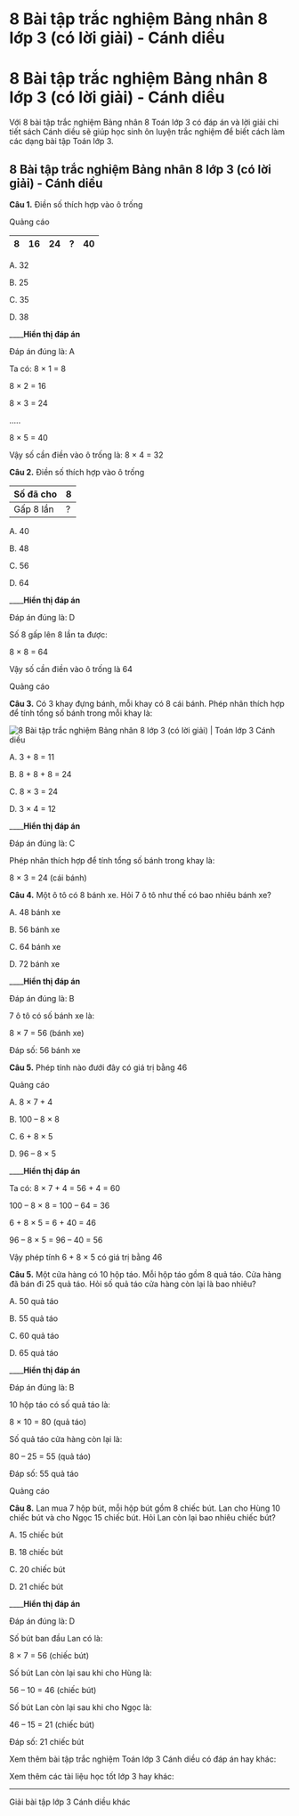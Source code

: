 # 8 Bài tập trắc nghiệm Bảng nhân 8 lớp 3 (có lời giải) - Cánh diều

# 8 Bài tập trắc nghiệm Bảng nhân 8 lớp 3 (có lời giải) - Cánh diều

Với 8 bài tập trắc nghiệm Bảng nhân 8 Toán lớp 3 có đáp án và lời giải chi tiết sách Cánh diều sẽ giúp học sinh ôn luyện trắc nghiệm để biết cách làm các dạng bài tập Toán lớp 3.

## 8 Bài tập trắc nghiệm Bảng nhân 8 lớp 3 (có lời giải) - Cánh diều

**Câu 1.** Điền số thích hợp vào ô trống

Quảng cáo

8 |  16 |  24 |  ? |  40  
---|---|---|---|---  
  
A. 32

B. 25

C. 35

D. 38

____**Hiển thị đáp án**

Đáp án đúng là: A

Ta có: 8 × 1 = 8

8 × 2 = 16

8 × 3 = 24

…..

8 × 5 = 40

Vậy số cần điền vào ô trống là: 8 × 4 = 32

**Câu 2.** Điền số thích hợp vào ô trống

Số đã cho |  8  
---|---  
Gấp 8 lần |  ?  
  
A. 40

B. 48

C. 56

D. 64

____**Hiển thị đáp án**

Đáp án đúng là: D

Số 8 gấp lên 8 lần ta được:

8 × 8 = 64

Vậy số cần điền vào ô trống là 64

Quảng cáo

**Câu 3.** Có 3 khay đựng bánh, mỗi khay có 8 cái bánh. Phép nhân thích hợp để tính tổng số bánh trong mỗi khay là: 

![8 Bài tập trắc nghiệm Bảng nhân 8 lớp 3 \(có lời giải\) | Toán lớp 3 Cánh diều](https://vietjack.com/toan-3-cd/images/trac-nghiem-bang-nhan-8.PNG)

A. 3 + 8 = 11

B. 8 + 8 + 8 = 24

C. 8 × 3 = 24

D. 3 × 4 = 12

____**Hiển thị đáp án**

Đáp án đúng là: C

Phép nhân thích hợp để tính tổng số bánh trong khay là:

8 × 3 = 24 (cái bánh)

**Câu 4.** Một ô tô có 8 bánh xe. Hỏi 7 ô tô như thế có bao nhiêu bánh xe?

A. 48 bánh xe

B. 56 bánh xe

C. 64 bánh xe

D. 72 bánh xe

____**Hiển thị đáp án**

Đáp án đúng là: B

7 ô tô có số bánh xe là:

8 × 7 = 56 (bánh xe)

Đáp số: 56 bánh xe

**Câu 5.** Phép tính nào đưới đây có giá trị bằng 46

Quảng cáo

A. 8 × 7 + 4

B. 100 – 8 × 8

C. 6 + 8 × 5

D. 96 – 8 × 5

____**Hiển thị đáp án**

Ta có: 8 × 7 + 4 = 56 + 4 = 60

100 – 8 × 8 = 100 – 64 = 36

6 + 8 × 5 = 6 + 40 = 46

96 – 8 × 5 = 96 – 40 = 56

Vậy phép tính 6 + 8 × 5 có giá trị bằng 46

**Câu 5.** Một cửa hàng có 10 hộp táo. Mỗi hộp táo gồm 8 quả táo. Cửa hàng đã bán đi 25 quả táo. Hỏi số quả táo cửa hàng còn lại là bao nhiêu?

A. 50 quả táo

B. 55 quả táo

C. 60 quả táo

D. 65 quả táo

____**Hiển thị đáp án**

Đáp án đúng là: B

10 hộp táo có số quả táo là:

8 × 10 = 80 (quả táo)

Số quả táo cửa hàng còn lại là:

80 – 25 = 55 (quả táo)

Đáp số: 55 quả táo

Quảng cáo

**Câu 8.** Lan mua 7 hộp bút, mỗi hộp bút gồm 8 chiếc bút. Lan cho Hùng 10 chiếc bút và cho Ngọc 15 chiếc bút. Hỏi Lan còn lại bao nhiêu chiếc bút?

A. 15 chiếc bút

B. 18 chiếc bút

C. 20 chiếc bút

D. 21 chiếc bút

____**Hiển thị đáp án**

Đáp án đúng là: D 

Số bút ban đầu Lan có là:

8 × 7 = 56 (chiếc bút)

Số bút Lan còn lại sau khi cho Hùng là:

56 – 10 = 46 (chiếc bút)

Số bút Lan còn lại sau khi cho Ngọc là:

46 – 15 = 21 (chiếc bút)

Đáp số: 21 chiếc bút

Xem thêm bài tập trắc nghiệm Toán lớp 3 Cánh diều có đáp án hay khác:

Xem thêm các tài liệu học tốt lớp 3 hay khác:

* * *

Giải bài tập lớp 3 Cánh diều khác

